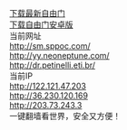 <a href="https://git.io/fgp" target="_blank" title="下载最新自由门">下载最新自由门</a></br>
<a href="https://git.io/fgma" target="_blank" title="下载自由门安卓版">下载自由门安卓版</a></br>
当前网址</br>
http://sm.sppoc.com/</br>
http://yy.neoneptune.com/</br>
http://dr.petinelli.eti.br/</br>
当前IP</br>
http://122.121.47.203</br>
http://36.230.120.169</br>
http://203.73.243.3</br>
一键翻墙看世界，安全又方便！


